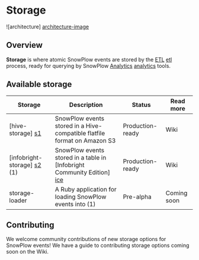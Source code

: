 # Storage

![architecture] [architecture-image]

## Overview

**Storage** is where atomic SnowPlow events are stored by the [ETL] [etl] process, ready for querying by SnowPlow [Analytics] [analytics] tools.

## Available storage

| Storage                       | Description                                                               | Status           | Read more                    |
|-------------------------------|---------------------------------------------------------------------------|------------------|------------------------------|
| [hive-storage] [s1]           | SnowPlow events stored in a Hive-compatible flatfile format on Amazon S3  | Production-ready | Wiki                         |
| [infobright-storage] [s2] (1) | SnowPlow events stored in a table in [Infobright Community Edition] [ice] | Production-ready | Wiki                         |  
| storage-loader                | A Ruby application for loading SnowPlow events into (1)                   | Pre-alpha        | Coming soon                  |  

## Contributing

We welcome community contributions of new storage options for SnowPlow events! We have a guide to contributing storage options coming soon on the Wiki. 

[architecture-image]: https://github.com/snowplow/snowplow/raw/master/4-storage/4-storage.png
[trackers]: https://github.com/snowplow/snowplow/tree/master/1-trackers
[etl]: https://github.com/snowplow/snowplow/tree/master/3-etl
[analytics]: https://github.com/snowplow/snowplow/tree/master/5-analytics

[s1]: ./hive-storage/
[s2]: ./infobright-storage/
[s3]: ./storage-loader/
[ice]: http://www.infobright.org